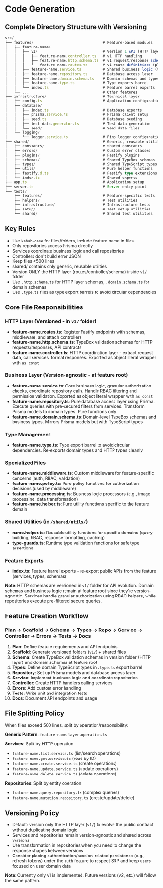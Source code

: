 # Code Generation

## Complete Directory Structure with Versioning

```typescript
src/
├── features/                                # Feature-based modules
│   ├── feature-name/
│   │   ├── v1/                              # Version 1 API (HTTP layer only)
│   │   │   ├── feature-name.controller.ts   # v1 HTTP handling
│   │   │   ├── feature-name.http.schema.ts  # v1 request/response schemas (HTTP)
│   │   │   └── feature-name.routes.ts       # v1 route definitions (plural)
│   │   ├── feature-name.service.ts          # Shared business logic (version-agnostic)
│   │   ├── feature-name.repository.ts       # Database access layer
│   │   ├── feature-name.domain.schema.ts    # Domain schemas and types
│   │   ├── feature-name.type.ts             # Type exports barrel
│   │   └── index.ts                         # Feature barrel exports
│   └── ...                                  # Other features
├── infrastructure/                          # Technical layer
│   ├── config.ts                            # Application configuration
│   ├── database/
│   │   ├── index.ts                         # Database exports
│   │   ├── prisma.service.ts                # Prisma client setup
│   │   ├── seed.ts                          # Database seeding
│   │   ├── test-data.generator.ts           # Test data generation
│   │   └── seed/                            # Seed data files
│   └── logging/
│       └── logger.service.ts                # Pino logger configuration
├── shared/                                  # Generic, reusable utilities
│   ├── constants/                           # Shared constants
│   ├── errors/                              # Custom error classes
│   ├── plugins/                             # Fastify plugins
│   ├── schemas/                             # Shared TypeBox schemas
│   ├── types/                               # Shared TypeScript types
│   ├── utils/                               # Pure helper functions
│   ├── fastify.d.ts                         # Fastify type extensions
│   └── index.ts                             # Shared exports
├── app.ts                                   # Application setup
├── server.ts                                # Server entry point
└── tests/
    ├── features/                            # Feature-specific tests
    ├── helpers/                             # Test utilities
    ├── infrastructure/                      # Infrastructure tests
    ├── setup/                               # Test setup utilities
    └── shared/                              # Shared test utilities
```

## Key Rules

- Use `kebab-case` for files/folders, include feature name in files
- Only repositories access Prisma directly
- Services coordinate business logic and call repositories
- Controllers don't build error JSON
- Keep files <500 lines
- shared/ contains only generic, reusable utilities
- Version ONLY the HTTP layer (routes/controller/schema) inside `v1/` folder
- Use `.http.schema.ts` for HTTP layer schemas, `.domain.schema.ts` for domain
  schemas
- Use `.type.ts` files as type export barrels to avoid circular dependencies

## Core File Responsibilities

### **HTTP Layer (Versioned - in `v1/` folder)**

- **feature-name.routes.ts**: Register Fastify endpoints with schemas,
  middleware, and attach controllers
- **feature-name.http.schema.ts**: TypeBox validation schemas for HTTP
  requests/responses, API contracts
- **feature-name.controller.ts**: HTTP coordination layer - extract request
  data, call services, format responses. Exported as object literal wrapper with
  `as const`

### **Business Layer (Version-agnostic - at feature root)**

- **feature-name.service.ts**: Core business logic, granular authorization
  checks, coordinate repository calls. Handle RBAC filtering and permission
  validation. Exported as object literal wrapper with `as const`
- **feature-name.repository.ts**: Pure database access layer using Prisma.
  Execute queries with pre-secured filters from services. Transform Prisma
  models to domain types. Pure functions only
- **feature-name.domain.schema.ts**: Domain-level TypeBox schemas and business
  types. Mirrors Prisma models but with TypeScript types

### **Type Management**

- **feature-name.type.ts**: Type export barrel to avoid circular dependencies.
  Re-exports domain types and HTTP types cleanly

### **Specialized Files**

- **feature-name.middleware.ts**: Custom middleware for feature-specific
  concerns (auth, RBAC, validation)
- **feature-name.policy.ts**: Pure policy functions for authorization decisions
  (used by middleware)
- **feature-name.processing.ts**: Business logic processors (e.g., image
  processing, data transformation)
- **feature-name.helper.ts**: Pure utility functions specific to the feature
  domain

### **Shared Utilities (in `/shared/utils/`)**

- **name.helper.ts**: Reusable utility functions for specific domains (query
  building, RBAC, response formatting, caching)
- **type-guards.ts**: Runtime type validation functions for safe type assertions

### **Feature Exports**

- **index.ts**: Feature barrel exports - re-export public APIs from the feature
  (services, types, schemas)

**Note**: HTTP schemas are versioned in `v1/` folder for API evolution. Domain
schemas and business logic remain at feature root since they're
version-agnostic. Services handle granular authorization using RBAC helpers,
while repositories execute pre-filtered secure queries.

## Feature Creation Workflow

### Plan → Scaffold → Schema → Types → Repo → Service → Controller → Errors → Tests → Docs

1. **Plan**: Define feature requirements and API endpoints
2. **Scaffold**: Generate versioned folders (`v1/`) + shared files
3. **Schema**: Create TypeBox validation schemas in version folder (HTTP layer)
   and domain schemas at feature root
4. **Types**: Define domain TypeScript types in `.type.ts` export barrel
5. **Repository**: Set up Prisma models and database access layer
6. **Service**: Implement business logic and coordinate repositories
7. **Controller**: Create HTTP handlers calling services
8. **Errors**: Add custom error handling
9. **Tests**: Write unit and integration tests
10. **Docs**: Document API endpoints and usage

## File Splitting Policy

When files exceed 500 lines, split by operation/responsibility:

**Generic Pattern**: `feature-name.layer.operation.ts`

**Services**: Split by HTTP operation

- `feature-name.list.service.ts` (list/search operations)
- `feature-name.get.service.ts` (read by ID)
- `feature-name.create.service.ts` (create operations)
- `feature-name.update.service.ts` (update operations)
- `feature-name.delete.service.ts` (delete operations)

**Repositories**: Split by entity operation

- `feature-name.query.repository.ts` (complex queries)
- `feature-name.mutation.repository.ts` (create/update/delete)

## Versioning Policy

- Default: version only the HTTP layer (`v1/`) to evolve the public contract
  without duplicating domain logic
- Services and repositories remain version-agnostic and shared across versions
- Use transformation in repositories when you need to change the response shapes
  between versions
- Consider placing authentication/session-related persistence (e.g., refresh
  tokens) under the `auth` feature to respect SRP and keep `users` focused on
  user domain data

**Note**: Currently only v1 is implemented. Future versions (v2, etc.) will
follow the same pattern.
